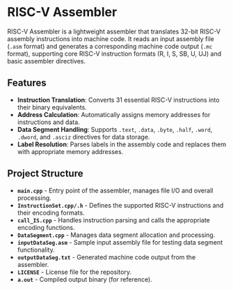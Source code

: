 # RISC-V Assembler  

RISC-V Assembler is a lightweight assembler that translates 32-bit RISC-V assembly instructions into machine code. It reads an input assembly file (`.asm` format) and generates a corresponding machine code output (`.mc` format), supporting core RISC-V instruction formats (R, I, S, SB, U, UJ) and basic assembler directives.  

## Features  
- **Instruction Translation**: Converts 31 essential RISC-V instructions into their binary equivalents.  
- **Address Calculation**: Automatically assigns memory addresses for instructions and data.  
- **Data Segment Handling**: Supports `.text`, `.data`, `.byte`, `.half`, `.word`, `.dword`, and `.asciz` directives for data storage.  
- **Label Resolution**: Parses labels in the assembly code and replaces them with appropriate memory addresses.  

## Project Structure  
- **`main.cpp`** - Entry point of the assembler, manages file I/O and overall processing.  
- **`InstructionSet.cpp/.h`** - Defines the supported RISC-V instructions and their encoding formats.  
- **`call_IS.cpp`** - Handles instruction parsing and calls the appropriate encoding functions.  
- **`DataSegment.cpp`** - Manages data segment allocation and processing.  
- **`inputDataSeg.asm`** - Sample input assembly file for testing data segment functionality.  
- **`outputDataSeg.txt`** - Generated machine code output from the assembler.  
- **`LICENSE`** - License file for the repository.  
- **`a.out`** - Compiled output binary (for reference).
